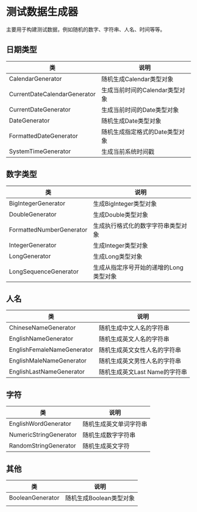 # 测试数据生成器

主要用于构建测试数据，例如随机的数字、字符串、人名、时间等等。

## 日期类型

| 类                           | 说明                           |
| ---------------------------- | ------------------------------ |
| CalendarGenerator            | 随机生成Calendar类型对象       |
| CurrentDateCalendarGenerator | 生成当前时间的Calendar类型对象 |
| CurrentDateGenerator         | 生成当前时间的Date类型对象     |
| DateGenerator                | 随机生成Date类型对象           |
| FormattedDateGenerator       | 随机生成指定格式的Date类型对象 |
| SystemTimeGenerator          | 生成当前系统时间戳             |

## 数字类型

| 类                       | 说明                                   |
| ------------------------ | -------------------------------------- |
| BigIntegerGenerator      | 生成BigInteger类型对象                 |
| DoubleGenerator          | 生成Double类型对象                     |
| FormattedNumberGenerator | 生成执行格式化的数字字符串类型对象     |
| IntegerGenerator         | 生成Integer类型对象                    |
| LongGenerator            | 生成Long类型对象                       |
| LongSequenceGenerator    | 生成从指定序号开始的递增的Long类型对象 |

## 人名

| 类                            | 说明                        |
| ----------------------------- | --------------------------- |
| ChineseNameGenerator              | 随机生成中文人名的字符串 |
| EnglishNameGenerator              | 随机生成英文人名的字符串 |
| EnglishFemaleNameGenerator              | 随机生成英文女性人名的字符串 |
| EnglishMaleNameGenerator              | 随机生成英文男性人名的字符串 |
| EnglishLastNameGenerator              | 随机生成英文Last Name的字符串 |

## 字符

| 类                            | 说明                        |
| ----------------------------- | --------------------------- |
| EnglishWordGenerator              | 随机生成英文单词字符串 |
| NumericStringGenerator |   随机生成数字字符串  |
|RandomStringGenerator | 随机生成英文字符|

## 其他

| 类                            | 说明                        |
| ----------------------------- | --------------------------- |
| BooleanGenerator              | 随机生成Boolean类型对象 |
|            |                             |

